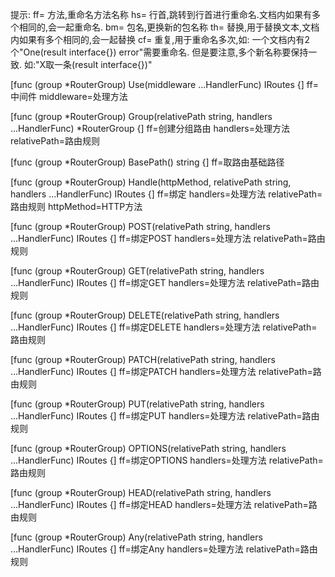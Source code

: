 提示:
ff= 方法,重命名方法名称
hs= 行首,跳转到行首进行重命名.文档内如果有多个相同的,会一起重命名.
bm= 包名,更换新的包名称
th= 替换,用于替换文本,文档内如果有多个相同的,会一起替换
cf= 重复,用于重命名多次,如: 一个文档内有2个"One(result interface{}) error"需要重命名.
    但是要注意,多个新名称要保持一致. 如:"X取一条(result interface{})"


[func (group *RouterGroup) Use(middleware ...HandlerFunc) IRoutes {]
ff=中间件
middleware=处理方法

[func (group *RouterGroup) Group(relativePath string, handlers ...HandlerFunc) *RouterGroup {]
ff=创建分组路由
handlers=处理方法
relativePath=路由规则

[func (group *RouterGroup) BasePath() string {]
ff=取路由基础路径

[func (group *RouterGroup) Handle(httpMethod, relativePath string, handlers ...HandlerFunc) IRoutes {]
ff=绑定
handlers=处理方法
relativePath=路由规则
httpMethod=HTTP方法

[func (group *RouterGroup) POST(relativePath string, handlers ...HandlerFunc) IRoutes {]
ff=绑定POST
handlers=处理方法
relativePath=路由规则

[func (group *RouterGroup) GET(relativePath string, handlers ...HandlerFunc) IRoutes {]
ff=绑定GET
handlers=处理方法
relativePath=路由规则

[func (group *RouterGroup) DELETE(relativePath string, handlers ...HandlerFunc) IRoutes {]
ff=绑定DELETE
handlers=处理方法
relativePath=路由规则

[func (group *RouterGroup) PATCH(relativePath string, handlers ...HandlerFunc) IRoutes {]
ff=绑定PATCH
handlers=处理方法
relativePath=路由规则

[func (group *RouterGroup) PUT(relativePath string, handlers ...HandlerFunc) IRoutes {]
ff=绑定PUT
handlers=处理方法
relativePath=路由规则

[func (group *RouterGroup) OPTIONS(relativePath string, handlers ...HandlerFunc) IRoutes {]
ff=绑定OPTIONS
handlers=处理方法
relativePath=路由规则

[func (group *RouterGroup) HEAD(relativePath string, handlers ...HandlerFunc) IRoutes {]
ff=绑定HEAD
handlers=处理方法
relativePath=路由规则

[func (group *RouterGroup) Any(relativePath string, handlers ...HandlerFunc) IRoutes {]
ff=绑定Any
handlers=处理方法
relativePath=路由规则
